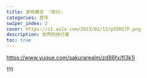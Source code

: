 ```yaml
---
title: 游戏模式 『旅行』
categories: 宣传
swiper_index: 2
cover: https://s1.ax1x.com/2023/02/12/pS5M17F.png
description: 世界的旅行者
toc: true
---
```


https://www.yuque.com/sakurarealm/zd86fx/fl3k1i


1﻿11